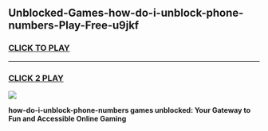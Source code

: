 
## Unblocked-Games-how-do-i-unblock-phone-numbers-Play-Free-u9jkf
<h3>
<a href="https://premium76.site?title=how-do-i-unblock-phone-numbers&ref=12A">CLICK TO PLAY</a></h3>
<hr>

<h3>
<a href="https://premium76.site?title=how-do-i-unblock-phone-numbers&ref=12A">CLICK 2 PLAY</a>
  
</h3>

<a href="https://premium76.site?title=how-do-i-unblock-phone-numbers&ref=12A"><img src="https://clearcache.store/games.png"></a>


**how-do-i-unblock-phone-numbers games unblocked: Your Gateway to Fun and Accessible Online Gaming**
